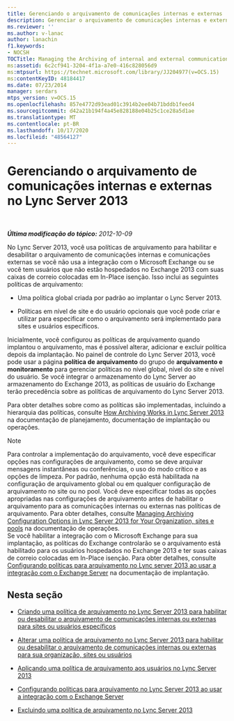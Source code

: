 ```yaml
---
title: Gerenciando o arquivamento de comunicações internas e externas
description: Gerenciar o arquivamento de comunicações internas e externas.
ms.reviewer: ''
ms.author: v-lanac
author: lanachin
f1.keywords:
- NOCSH
TOCTitle: Managing the Archiving of internal and external communications
ms:assetid: 6c2cf941-3204-4f1a-a7e0-416c828056d9
ms:mtpsurl: https://technet.microsoft.com/library/JJ204977(v=OCS.15)
ms:contentKeyID: 48184417
ms.date: 07/23/2014
manager: serdars
mtps_version: v=OCS.15
ms.openlocfilehash: 857e4772d93ead01c3914b2ee04b71bddb1feed4
ms.sourcegitcommit: d42a21b194f4a45e828188e04b25c1ce28a5d1ae
ms.translationtype: MT
ms.contentlocale: pt-BR
ms.lasthandoff: 10/17/2020
ms.locfileid: "48564127"
---
```

# <a name="managing-the-archiving-of-internal-and-external-communications-in-lync-server-2013"></a>Gerenciando o arquivamento de comunicações internas e externas no Lync Server 2013

<div data-xmlns="http://www.w3.org/1999/xhtml">

<div class="topic" data-xmlns="http://www.w3.org/1999/xhtml" data-msxsl="urn:schemas-microsoft-com:xslt" data-cs="https://msdn.microsoft.com/">

<div data-asp="https://msdn2.microsoft.com/asp">



</div>

<div id="mainSection">

<div id="mainBody">

<span> </span>

_**Última modificação do tópico:** 2012-10-09_

No Lync Server 2013, você usa políticas de arquivamento para habilitar e desabilitar o arquivamento de comunicações internas e comunicações externas se você não usa a integração com o Microsoft Exchange ou se você tem usuários que não estão hospedados no Exchange 2013 com suas caixas de correio colocadas em In-Place isenção. Isso inclui as seguintes políticas de arquivamento:

  - Uma política global criada por padrão ao implantar o Lync Server 2013.

  - Políticas em nível de site e do usuário opcionais que você pode criar e utilizar para especificar como o arquivamento será implementado para sites e usuários específicos.

Inicialmente, você configurou as políticas de arquivamento quando implantou o arquivamento, mas é possível alterar, adicionar e excluir política depois da implantação. No painel de controle do Lync Server 2013, você pode usar a página **política de arquivamento** do grupo de **arquivamento e monitoramento** para gerenciar políticas no nível global, nível do site e nível do usuário. Se você integrar o armazenamento do Lync Server ao armazenamento do Exchange 2013, as políticas de usuário do Exchange terão precedência sobre as políticas de arquivamento do Lync Server 2013.

Para obter detalhes sobre como as políticas são implementadas, incluindo a hierarquia das políticas, consulte [How Archiving Works in Lync Server 2013](lync-server-2013-how-archiving-works.md) na documentação de planejamento, documentação de implantação ou operações.

<div>


> [!NOTE]
> Para controlar a implementação do arquivamento, você deve especificar opções nas configurações de arquivamento, como se deve arquivar mensagens instantâneas ou conferências, o uso do modo crítico e as opções de limpeza. Por padrão, nenhuma opção está habilitada na configuração de arquivamento global ou em qualquer configuração de arquivamento no site ou no pool. Você deve especificar todas as opções apropriadas nas configurações de arquivamento antes de habilitar o arquivamento para as comunicações internas ou externas nas políticas de arquivamento. Para obter detalhes, consulte <A href="lync-server-2013-managing-archiving-configuration-options-for-your-organization-sites-and-pools.md">Managing Archiving Configuration Options in Lync Server 2013 for Your Organization, sites e pools</A> na documentação de operações.<BR>Se você habilitar a integração com o Microsoft Exchange para sua implantação, as políticas do Exchange controlarão se o arquivamento está habilitado para os usuários hospedados no Exchange 2013 e ter suas caixas de correio colocadas em In-Place isenção. Para obter detalhes, consulte <A href="lync-server-2013-setting-up-policies-for-archiving-when-using-exchange-server-integration.md">Configurando políticas para arquivamento no Lync server 2013 ao usar a integração com o Exchange Server</A> na documentação de implantação.



</div>

<div>

## <a name="in-this-section"></a>Nesta seção

  - [Criando uma política de arquivamento no Lync Server 2013 para habilitar ou desabilitar o arquivamento de comunicações internas ou externas para sites ou usuários específicos](lync-server-2013-create-archiving-policy-sites-users.md)

  - [Alterar uma política de arquivamento no Lync Server 2013 para habilitar ou desabilitar o arquivamento de comunicações internas ou externas para sua organização, sites ou usuários](lync-server-2013-change-archiving-policy-org-sites-users.md)

  - [Aplicando uma política de arquivamento aos usuários no Lync Server 2013](lync-server-2013-applying-an-archiving-policy-to-users.md)

  - [Configurando políticas para arquivamento no Lync Server 2013 ao usar a integração com o Exchange Server](lync-server-2013-setting-up-policies-for-archiving-when-using-exchange-server-integration.md)

  - [Excluindo uma política de arquivamento no Lync Server 2013](lync-server-2013-deleting-an-archiving-policy.md)

</div>

</div>

<span> </span>

</div>

</div>

</div>

